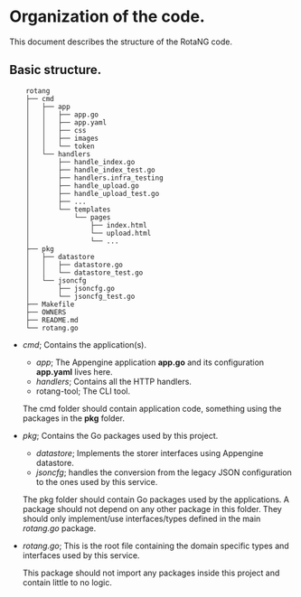 # Organization of the code.

This document describes the structure of the RotaNG code.


## Basic structure.

```
    rotang
    ├── cmd
    │   ├── app
    │   │   ├── app.go
    │   │   ├── app.yaml
    │   │   ├── css
    │   │   ├── images
    │   │   └── token
    │   └── handlers
    │       ├── handle_index.go
    │       ├── handle_index_test.go
    │       ├── handlers.infra_testing
    │       ├── handle_upload.go
    │       ├── handle_upload_test.go
    │       ├── ...
    │       └── templates
    │           └── pages
    │               ├── index.html
    │               └── upload.html
    │               └── ...
    ├── pkg
    │   ├── datastore
    │   │   ├── datastore.go
    │   │   └── datastore_test.go
    │   └── jsoncfg
    │       ├── jsoncfg.go
    │       └── jsoncfg_test.go
    ├── Makefile
    ├── OWNERS
    ├── README.md
    └── rotang.go
```

* *cmd*; Contains the application(s).
  * *app*; The Appengine application **app.go** and its configuration **app.yaml** lives here.
  * *handlers*; Contains all the HTTP handlers.
  * rotang-tool; The CLI tool.

  The cmd folder should contain application code, something using the packages in the **pkg** folder.

* *pkg*; Contains the Go packages used by this project.
  * *datastore*; Implements the storer interfaces using Appengine datastore.
  * *jsoncfg*; handles the conversion from the legacy JSON configuration to the ones used by this service.

  The pkg folder should contain Go packages used by the applications. A package should not depend on any other
  package in this folder. They should only implement/use interfaces/types defined in the main *rotang.go* package.

* *rotang.go*; This is the root file containing the domain specific types and interfaces used by this service.

  This package should not import any packages inside this project and contain little to no logic.
